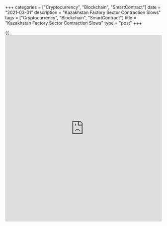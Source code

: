 +++
categories = ["Cryptocurrency", "Blockchain", "SmartContract"]
date = "2021-03-01"
description = "Kazakhstan Factory Sector Contraction Slows"
tags = ["Cryptocurrency", "Blockchain", "SmartContract"]
title = "Kazakhstan Factory Sector Contraction Slows"
type = "post"
+++

{{<iframe id="large-banner" src="https://www.bounty.group/#slide=12.0" width="100%" height="600" scrolling="no" style="border: 0px solid rgb(216, 221, 230); border-radius: 3px;">}}

Kazakhstan's manufacturing sector contracted at the slowest pace in
three months in February, as the pace of decline in output slowed
noticeably and new orders rebounded.

The purchasing manager's index, or PMI, for the manufacturing sector
rose to a three-month high of 48.5 from 45.6 in January, survey data
from Tengri Partners and IHS Markit showed Monday.

A reading below 50 suggests contraction in the sector. Activity fell for
a fourth month in a row.

New orders grew for the first time since October. Costs climbed again
mainly due to supply issues, leading to a record rise in average
charges.

Business optimism regarding the outlook for output in the next 12 months
was at a record high on hopes of a surge in sales and new contracts once
Covid-19 restrictions are eased.

"Although a step in the right direction, the sector remains stuck in a
downturn," Anuar Ushbayev, managing partner and chief investment officer
at Tengri Partners, said.

"If the improvement in client demand can be sustained we should see
movement towards a recovery."

For comments and feedback [contact](https://www.playgroundfx.com/contact/): editorial@rtt[news](https://www.letsplayfx.com/blog/forex-news-website/).com

[Economic News][1]

 **What parts of the world are seeing the best (and worst) economic
performances lately? Click[here][2] to check out our [Econ Scorecard][2]
and find out! See up-to-the-moment [ranking](https://www.playgroundfx.com/blog/crypto-exchange-ranking/)s for the best and worst
performers in [GDP][3], [unemployment rate][4], [inflation][2] and much
more.**

   1. www.rtt[news](https://www.letsplayfx.com/blog/forex-news-website/).com/Content/EconomicNews.aspx
   2. www.rtt[news](https://www.letsplayfx.com/blog/forex-news-website/).com/economic-scorecard/world-rank/CPI/highest-performance.aspx
   3. www.rtt[news](https://www.letsplayfx.com/blog/forex-news-website/).com/economic-scorecard/world-rank/GDP/highest-performance.aspx
   4. www.rtt[news](https://www.letsplayfx.com/blog/forex-news-website/).com/economic-scorecard/world-rank/unemployment-rate/lowest-performance.aspx